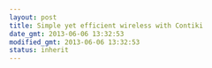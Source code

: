 ```yaml
---
layout: post
title: Simple yet efficient wireless with Contiki
date_gmt: 2013-06-06 13:32:53
modified_gmt: 2013-06-06 13:32:53
status: inherit
---
```


